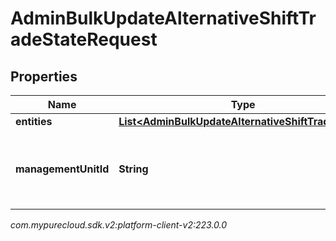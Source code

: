 # AdminBulkUpdateAlternativeShiftTradeStateRequest


## Properties

| Name | Type | Description | Notes |
| ------------ | ------------- | ------------- | ------------- |
| **entities** | [**List&lt;AdminBulkUpdateAlternativeShiftTradeState&gt;**](AdminBulkUpdateAlternativeShiftTradeState) |  |  [optional] |
| **managementUnitId** | **String** | The ID of the management unit for this alternative shift bulk trade update |  |




_com.mypurecloud.sdk.v2:platform-client-v2:223.0.0_
